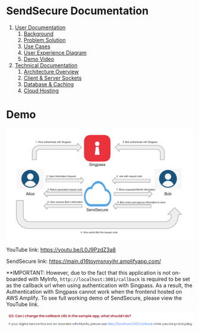 # SendSecure Documentation
1. [User Documentation](https://github.com/chshen1998/ndi-tap/wiki/User-Documentation)
    1. [Background](https://github.com/chshen1998/ndi-tap/wiki/User-Documentation#background)
    2. [Problem Solution](https://github.com/chshen1998/send-secure-ndi-tap/wiki/User-Documentation#problem-solution)
    3. [Use Cases](https://github.com/chshen1998/ndi-tap/wiki/User-Documentation#use-cases)
    4. [User Experience Diagram](https://github.com/chshen1998/ndi-tap/wiki/User-Documentation#user-experience-diagram)
    5. [Demo Video](https://github.com/chshen1998/ndi-tap/wiki/User-Documentation#demo-video)
2. [Technical Documentation](https://github.com/chshen1998/ndi-tap/wiki/Technical-Documentation)
    1. [Architecture Overview](https://github.com/chshen1998/send-secure-ndi-tap/wiki/Technical-Documentation#architecture-overview)
    2. [Client & Server Sockets](https://github.com/chshen1998/send-secure-ndi-tap/wiki/Technical-Documentation#client--server-sockets)
    3. [Database & Caching](https://github.com/chshen1998/send-secure-ndi-tap/wiki/Technical-Documentation#database--caching)
    4. [Cloud Hosting](https://github.com/chshen1998/send-secure-ndi-tap/wiki/Technical-Documentation#cloud-hosting)

# Demo 

![User Experience Diagram](user-flow.png)

YouTube link: https://youtu.be/L0J9PzdZ3a8 

SendSecure link: https://main.d16toymsnxyjhr.amplifyapp.com/

**IMPORTANT: However, due to the fact that this application is not on-boarded with MyInfo, `http://localhost:3001/callback` is required to be set as the callback url when using authentication with Singpass. As a result, the Authentication with Singpass cannot work when the frontend hosted on AWS Amplify. To see full working demo of SendSecure, please view the YouTube link.

![MyInfo FAQ](myinfo-faq.png)

